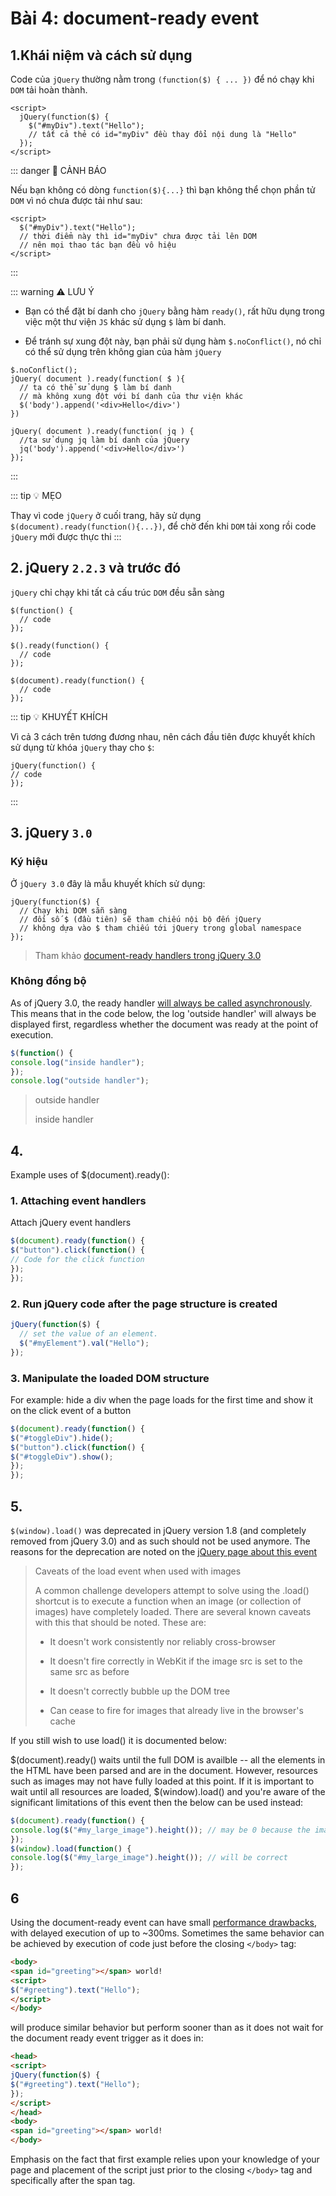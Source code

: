 # Bài 4: document-ready event

## 1.Khái niệm và cách sử dụng

Code của `jQuery` thường nằm trong `(function($) { ... })` để nó chạy khi `DOM` tải hoàn thành.

```html:no-line-numbers
<script>
  jQuery(function($) {
    $("#myDiv").text("Hello");
    // tất cả thẻ có id="myDiv" đều thay đổi nội dung là "Hello"
  });
</script>
```


::: danger 🚨 CẢNH BÁO

Nếu bạn không có dòng `function($){...}` thì bạn không thể chọn phần tử `DOM` vì nó chưa được tải như sau:

```html:no-line-numbers
<script>
  $("#myDiv").text("Hello");
  // thời điểm này thì id="myDiv" chưa được tải lên DOM
  // nên mọi thao tác bạn đều vô hiệu
</script>
```
:::

::: warning ⚠️ LƯU Ý

- Bạn có thể đặt bí danh cho `jQuery` bằng hàm `ready()`, rất hữu dụng trong việc một thư viện `JS` khác sử dụng `$` làm bí danh.

- Để tránh sự xung đột này, bạn phải sử dụng hàm `$.noConflict()`, nó chỉ có thể sử dụng trên không gian của hàm `jQuery`

```js:no-line-numbers
$.noConflict();
jQuery( document ).ready(function( $ ){
  // ta có thể sử dụng $ làm bí danh 
  // mà không xung đột với bí danh của thư viện khác
  $('body').append('<div>Hello</div>')
})

jQuery( document ).ready(function( jq ) {
  //ta sử dụng jq làm bí danh của jQuery
  jq('body').append('<div>Hello</div>')
});
```
:::

::: tip 💡 MẸO 

Thay vì code `jQuery` ở cuối trang, hãy sử dụng `$(document).ready(function(){...})`, để chờ đến khi `DOM` tải xong rồi code `jQuery` mới được thực thi
:::

## 2. jQuery `2.2.3` và trước đó

`jQuery` chỉ chạy khi tất cả cấu trúc `DOM` đều sẵn sàng

```js:no-line-numbers
$(function() {
  // code
});
```

```js:no-line-numbers
$().ready(function() {
  // code
});
```

```js:no-line-numbers
$(document).ready(function() {
  // code
});
```

::: tip 💡 KHUYẾT KHÍCH

Vì cả 3 cách trên tương đương nhau, nên cách đầu tiên được khuyết khích sử dụng từ khóa `jQuery` thay cho `$`:

```js:no-line-numbers
jQuery(function() {
// code
});
```
:::

## 3. jQuery `3.0`

### Ký hiệu

Ở `jQuery 3.0` đây là mẫu khuyết khích sử dụng: 

```js:no-line-numbers
jQuery(function($) {
  // Chạy khi DOM sẵn sàng
  // đối số $ (đầu tiên) sẽ tham chiếu nội bộ đến jQuery
  // không dựa vào $ tham chiếu tới jQuery trong global namespace
});
```

> Tham khảo [document-ready handlers trong jQuery 3.0](https://jquery.com/upgrade-guide/3.0/#deprecated-document-ready-handlers-other-than-jquery-function)

### Không đồng bộ

As of jQuery 3.0, the ready handler [will always be called asynchronously](https://jquery.com/upgrade-guide/3.0/#breaking-change-document-ready-handlers-are-now-asynchronous). This means that in the code below, the log
'outside handler' will always be displayed first, regardless whether the document was ready at the point of
execution.

```js
$(function() {
console.log("inside handler");
});
console.log("outside handler");
```

> outside handler
> 
> inside handler

## 4. 

Example uses of $(document).ready():

### 1. Attaching event handlers

  Attach jQuery event handlers

  ```js
  $(document).ready(function() {
  $("button").click(function() {
  // Code for the click function  
  });
  });
  ```

### 2. Run jQuery code after the page structure is created

```js
jQuery(function($) {
  // set the value of an element.
  $("#myElement").val("Hello");
});
```

### 3. Manipulate the loaded DOM structure

For example: hide a div when the page loads for the first time and show it on the click event of a button

```js
$(document).ready(function() {
$("#toggleDiv").hide();
$("button").click(function() {
$("#toggleDiv").show();
});
});
```

## 5.

`$(window).load()` was deprecated in jQuery version 1.8 (and completely removed from jQuery 3.0) and as
such should not be used anymore. The reasons for the deprecation are noted on the [jQuery page about this event](http://api.jquery.com/load-event/)

> Caveats of the load event when used with images
>
> A common challenge developers attempt to solve using the .load() shortcut is to execute a function when an image (or collection of images) have completely loaded. There are several known caveats with this that should be noted. These are:
>
> - It doesn't work consistently nor reliably cross-browser
> 
> - It doesn't fire correctly in WebKit if the image src is set to the same src as before
> 
> - It doesn't correctly bubble up the DOM tree
>
> - Can cease to fire for images that already live in the browser's cache

If you still wish to use load() it is documented below:

$(document).ready() waits until the full DOM is availble -- all the elements in the HTML have been parsed and are
in the document. However, resources such as images may not have fully loaded at this point. If it is important to
wait until all resources are loaded, $(window).load() and you're aware of the significant limitations of this
event then the below can be used instead:

```js
$(document).ready(function() {
console.log($("#my_large_image").height()); // may be 0 because the image isn't available
});
$(window).load(function() {
console.log($("#my_large_image").height()); // will be correct
});
```

## 6

Using the document-ready event can have small [performance drawbacks](http://stackoverflow.com/q/9557846/938297), with delayed execution of up to ~300ms.
Sometimes the same behavior can be achieved by execution of code just before the closing `</body>` tag:

```html
<body>
<span id="greeting"></span> world!
<script>
$("#greeting").text("Hello");
</script>
</body>
```

will produce similar behavior but perform sooner than as it does not wait for the document ready event trigger as it
does in:

```html
<head>
<script>
jQuery(function($) {
$("#greeting").text("Hello");
});
</script>
</head>
<body>
<span id="greeting"></span> world!
</body>
```

Emphasis on the fact that first example relies upon your knowledge of your page and placement of the script just
prior to the closing `</body>` tag and specifically after the span tag.
